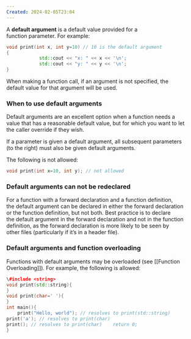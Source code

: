 ```yaml
---
Created: 2024-02-05T23:04
---
```

A **default argument** is a default value provided for a  
function parameter. For example:  

```C++
void print(int x, int y=10) // 10 is the default argument
{    
			std::cout << "x: " << x << '\n';    
			std::cout << "y: " << y << '\n';
}
```

When making a function call, if an argument is not specified, the  
default value for that argument will be used.  

### When to use default arguments

Default arguments are an excellent option when a function needs a  
value that has a reasonable default value, but for which you want to let  
the caller override if they wish.  

If a parameter is given a default argument, all subsequent parameters  
(to the right) must also be given default arguments.  

The following is not allowed:

```C++
void print(int x=10, int y); // not allowed
```

### Default arguments can not be redeclared

For a function with a forward declaration and a function definition,  
the default argument can be declared in either the forward declaration  
or the function definition, but not both. Best practice is to declare  
the default argument in the forward declaration and not in the function  
definition, as the forward declaration is more likely to be seen by  
other files (particularly if it’s in a header file).  

### Default arguments and function overloading

Functions with default arguments may be overloaded (see [[Function Overloading]]). For example, the following is allowed:

```C++
\#include <string>
void print(std::string){
}
void print(char=' '){
}
int main(){    
	print("Hello, world"); // resolves to print(std::string)    
print('a'); // resolves to print(char)    
print(); // resolves to print(char)    return 0;
}
```